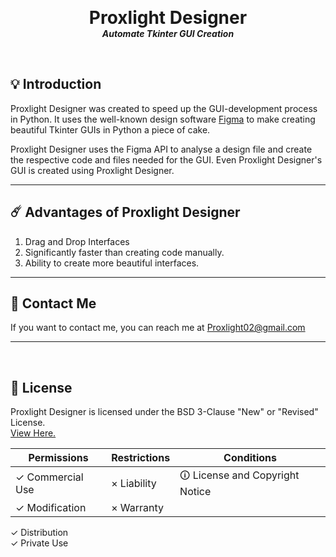 <p align="center">

  <h1 align="center" style="margin: 0 auto 0 auto;">Proxlight Designer</h1>
  <h5 align="center" style="margin: 0 auto 0 auto;">Automate Tkinter GUI Creation</h5>
  </p>



  <br>

## 💡 Introduction

Proxlight Designer was created to speed up the GUI-development process in Python. It uses the well-known design software [Figma](https://www.figma.com/) to make creating beautiful Tkinter GUIs in Python a piece of cake.

Proxlight Designer uses the Figma API to analyse a design file and create the respective code and files needed for the GUI. Even Proxlight Designer's GUI is created using Proxlight Designer.

___

## ☄️  Advantages of Proxlight Designer
1. Drag and Drop Interfaces
2. Significantly faster than creating code manually.
3. Ability to create more beautiful interfaces.

___


## 📝 Contact Me

If you want to contact me, you can reach me at Proxlight02@gmail.com

___
<br>

## 📄 License
<!--- If you're not sure which open license to use see https://choosealicense.com/--->

Proxlight Designer is licensed under the BSD 3-Clause "New" or "Revised" License.  
[View Here.](https://github.com/Proxlightv/Proxlight-Designer/blob/master/LICENSE)

| Permissions | Restrictions | Conditions
| --- | --- | --- 
&check; Commercial Use | &times; Liability | &#x1f6c8; License and Copyright Notice
&check; Modification   | &times; Warranty
&check; Distribution  
&check; Private Use

